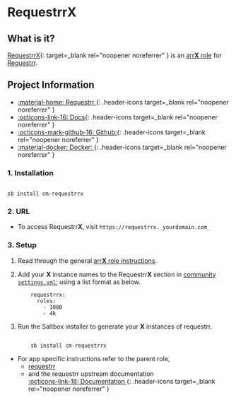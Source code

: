 # Requestrr**X**

## What is it?

[RequestrrX](https://github.com/darkalfx/requestrr){: target=_blank rel="noopener noreferrer" } is an [arr**X** role](../../community/apps/arrx.md) for [Requestrr](../../community/apps/requestrr.md).

## Project Information

- [:material-home: Requestrr ](https://github.com/darkalfx/requestrr){: .header-icons target=_blank rel="noopener noreferrer" }
- [:octicons-link-16: Docs](https://github.com/darkalfx/requestrr/wiki){: .header-icons target=_blank rel="noopener noreferrer" }
- [:octicons-mark-github-16: Github:](https://github.com/darkalfx/requestrr){: .header-icons target=_blank rel="noopener noreferrer" }
- [:material-docker: Docker: ](https://hub.docker.com/r/hotio/requestrr){: .header-icons target=_blank rel="noopener noreferrer" }

### 1. Installation

``` shell

sb install cm-requestrrx

```

### 2. URL

- To access Requestrr**X**, visit `https://requestrrx._yourdomain.com_`

### 3. Setup

1. Read through the general [arr**X** role instructions](../../community/apps/arrx.md).

2. Add your **X** instance names to the Requestrr**X** section in [community `settings.yml`:](../../community/settings.md) using a list format as below.

    ``` { .yaml }
        requestrrx:
          roles:
            - 1080
            - 4k
    ```

3. Run the Saltbox installer to generate your **X** instances of requestrr.

      ``` { .shell }

          sb install cm-requestrrx

      ```

- For app specific instructions refer to the parent role,
     - [requestrr](../../community/apps/requestrr.md)<Br/>
     - and the requestrr upstream documentation <BR/>
       [:octicons-link-16: Documentation ](https://github.com/darkalfx/requestrr/wiki){: .header-icons target=_blank rel="noopener noreferrer" }
